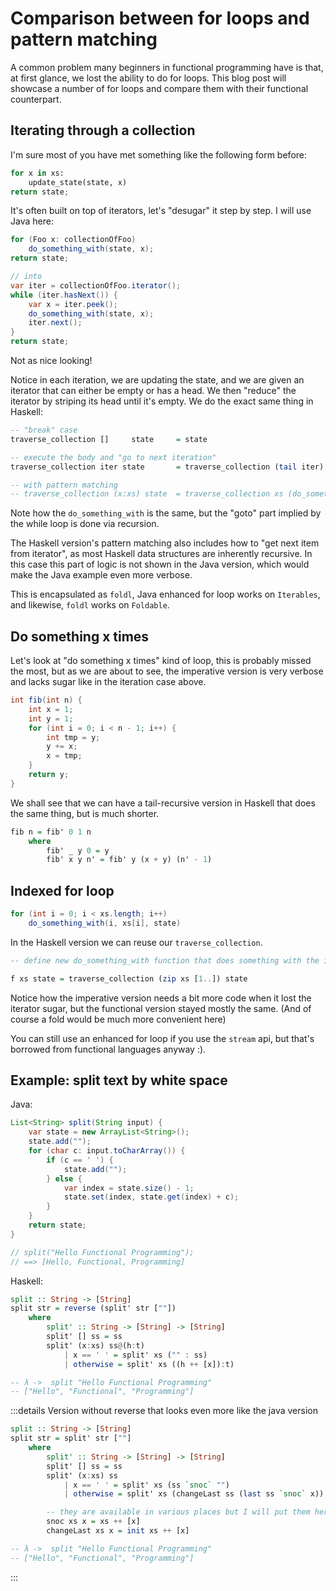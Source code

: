 # Comparison between for loops and pattern matching

A common problem many beginners in functional programming have is that, at first glance, we lost the ability to do for loops. This blog post will showcase a number of for loops and compare them with their functional counterpart.

## Iterating through a collection

I'm sure most of you have met something like the following form before:

```python
for x in xs:
    update_state(state, x)
return state;
```

It's often built on top of iterators, let's "desugar" it step by step. I will use Java here:

```java
for (Foo x: collectionOfFoo)
    do_something_with(state, x);
return state;

// into
var iter = collectionOfFoo.iterator();
while (iter.hasNext()) {
    var x = iter.peek();
    do_something_with(state, x);
    iter.next();
}
return state;
```

Not as nice looking!

Notice in each iteration, we are updating the state, and we are given an iterator that can either be empty or has a head. We then "reduce" the iterator by striping its head until it's empty. We do the exact same thing in Haskell:

```haskell
-- "break" case
traverse_collection []     state     = state

-- execute the body and "go to next iteration"
traverse_collection iter state       = traverse_collection (tail iter) (do_something_with state (head iter))

-- with pattern matching
-- traverse_collection (x:xs) state  = traverse_collection xs (do_something_with state x)
```

Note how the `do_something_with` is the same, but the "goto" part implied by the while loop is done via recursion.

The Haskell version's pattern matching also includes how to "get next item from iterator", as most Haskell data structures are inherently recursive. In this case this part of logic is not shown in the Java version, which would make the Java example even more verbose.

This is encapsulated as `foldl`, Java enhanced for loop works on `Iterables`, and likewise, `foldl` works on `Foldable`.

## Do something x times

Let's look at "do something x times" kind of loop, this is probably missed the most, but as we are about to see, the imperative version is very verbose and lacks sugar like in the iteration case above.

```java
int fib(int n) {
    int x = 1;
    int y = 1;
    for (int i = 0; i < n - 1; i++) {
        int tmp = y;
        y += x;
        x = tmp;
    }
    return y;
}
```

We shall see that we can have a tail-recursive version in Haskell that does the same thing, but is much shorter.

```haskell
fib n = fib' 0 1 n
    where
        fib' _ y 0 = y
        fib' x y n' = fib' y (x + y) (n' - 1)
```

## Indexed for loop

```java
for (int i = 0; i < xs.length; i++)
    do_something_with(i, xs[i], state)
```

In the Haskell version we can reuse our `traverse_collection`.

```haskell
-- define new do_something_with function that does something with the index

f xs state = traverse_collection (zip xs [1..]) state
```

Notice how the imperative version needs a bit more code when it lost the iterator sugar, but the functional version stayed mostly the same. (And of course a fold would be much more convenient here)

You can still use an enhanced for loop if you use the `stream` api, but that's borrowed from functional languages anyway :).

## Example: split text by white space

Java:

```java
List<String> split(String input) {
    var state = new ArrayList<String>();
    state.add("");
    for (char c: input.toCharArray()) {
        if (c == ' ') {
            state.add("");
        } else {
            var index = state.size() - 1;
            state.set(index, state.get(index) + c);
        }
    }
    return state;
}

// split("Hello Functional Programming");
// ==> [Hello, Functional, Programming]
```

Haskell:

```haskell
split :: String -> [String]
split str = reverse (split' str [""])
    where
        split' :: String -> [String] -> [String]
        split' [] ss = ss
        split' (x:xs) ss@(h:t)
            | x == ' ' = split' xs ("" : ss)
            | otherwise = split' xs ((h ++ [x]):t)

-- λ ->  split "Hello Functional Programming"
-- ["Hello", "Functional", "Programming"]
```

:::details Version without reverse that looks even more like the java version

```haskell
split :: String -> [String]
split str = split' str [""]
    where
        split' :: String -> [String] -> [String]
        split' [] ss = ss
        split' (x:xs) ss
            | x == ' ' = split' xs (ss `snoc` "")
            | otherwise = split' xs (changeLast ss (last ss `snoc` x))

        -- they are available in various places but I will put them here for reference
        snoc xs x = xs ++ [x]
        changeLast xs x = init xs ++ [x]

-- λ ->  split "Hello Functional Programming"
-- ["Hello", "Functional", "Programming"]
```

:::
